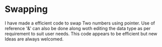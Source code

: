 # Swapping
I have made a efficient code to swap Two numbers using pointer.
Use of reference '&' can also be done along woth editing the data type as per requirement to suit user needs.
This code appears to be efficient but new Ideas are always welcomed.
